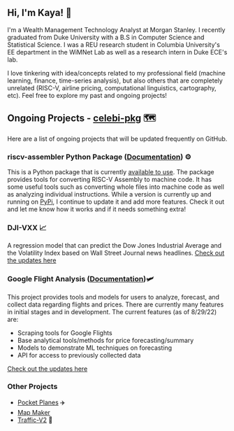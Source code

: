 <!--<a href="https://github.com/kcelebi">
<img align="center" alt="kcelebi's Github Stats" src="https://github-readme-stats.codestackr.vercel.app/api?username=kcelebi&show_icons=true&hide_border=true&count_private=true&include_all_commits=true&theme=vue" /></a>-->

<!--<a href="https://github.com/kcelebi">
  <img align="center" src="https://github-readme-stats.anuraghazra1.vercel.app/api/top-langs/?username=kcelebi&layout=compact&theme=vue&hide_border=true" />
</a> -->

<!--[![Hits](https://hits.seeyoufarm.com/api/count/incr/badge.svg?url=https%3A%2F%2Fwww.github.com%2Fkcelebi&count_bg=%2379C83D&title_bg=%23555555&icon=&icon_color=%23E7E7E7&title=hits&edge_flat=false)](https://hits.seeyoufarm.com) -->

## Hi, I'm Kaya! 👋

I'm a Wealth Management Technology Analyst at Morgan Stanley. I recently graduated from Duke University with a B.S in Computer Science and Statistical Science. I was a REU research student in Columbia University's EE department in the WiMNet Lab as well as a research intern in Duke ECE's lab. 

I love tinkering with idea/concepts related to my professional field (machine learning, finance, time-series analysis), but also others that are completely unrelated (RISC-V, airline pricing, computational linguistics, cartography, etc). Feel free to explore my past and ongoing projects! 


## Ongoing Projects - [celebi-pkg](https://www.github.com/celebi-pkg) 🗺

Here are a list of ongoing projects that will be updated frequently on GitHub.

### riscv-assembler Python Package ([Documentation](https://www.riscvassembler.org)) ⚙️

This is a Python package that is currently [available to use](https://github.com/celebi-pkg/riscv-assembler). The package provides tools for converting RISC-V Assembly to machine code. It has some useful tools such as converting whole files into machine code as well as analyzing individual instructions. While a version is currently up and running on [PyPi](https://pypi.org/project/riscv-assembler/), I continue to update it and add more features. Check it out and let me know how it works and if it needs something extra!

### DJI-VXX 📈

A regression model that can predict the Dow Jones Industrial Average and the Volatility Index based on Wall Street Journal news headlines. [Check out the updates here](https://github.com/kcelebi/DJI-VXX)

### Google Flight Analysis ([Documentation](https://pypi.org/project/google-flight-analysis/))🛩

This project provides tools and models for users to analyze, forecast, and collect data regarding flights and prices. There are currently many features in initial stages and in development. The current features (as of 8/29/22) are:

- Scraping tools for Google Flights
- Base analytical tools/methods for price forecasting/summary
- Models to demonstrate ML techniques on forecasting
- API for access to previously collected data

[Check out the updates here](https://github.com/celebi-pkg/flight_analysis)

### Other Projects
- [Pocket Planes](https://github.com/kcelebi/pocket-planes) ✈️
- [Map Maker](https://github.com/kcelebi/map-maker)
- [Traffic-V2](https://github.com/kcelebi/Traffic-V1) 🚗




